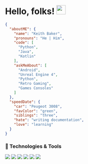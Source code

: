 # Hello, folks! <img src="https://raw.githubusercontent.com/MartinHeinz/MartinHeinz/master/wave.gif" width="30px">


```json
{
  "aboutME": {
    "name": "Keith Baker",
    "pronouns": "He | Him",
    "code": [
      "Python",
      "Java",
      "Kotlin"
    ],
    "askMeAbout": [
      "Android",
      "Unreal Engine 4",
      "Python",
      "Retro Gaming",
      "Games Consoles"
    ]
  },
  "speedDate": {
    "car": "Peugeot 3008",
    "favColor": "green",
    "siblings": "three",
    "hate": "writing documentation",
    "love": "learning"
  }
}
```


### 🔧 Technologies & Tools

![](https://img.shields.io/badge/OS-Linux-informational?style=flat&logo=data:image/svg%2bxml;base64,<BASE64_DATA>)
![](https://img.shields.io/badge/Editor-VSCode-informational?style=flat&logo=data:image/svg%2bxml;base64,<BASE64_DATA>)
![](https://img.shields.io/badge/Code-Java-informational?style=flat&logo=<LOGO_NAME>&logoColor=white&color=2bbc8a)
![](https://img.shields.io/badge/Code-Python-informational?style=flat&logo=<LOGO_NAME>&logoColor=white&color=2bbc8a)
![](https://img.shields.io/badge/Code-Kotlin-informational?style=flat&logo=<LOGO_NAME>&logoColor=white&color=2bbc8a)
![](https://img.shields.io/badge/Shell-Bash-informational?style=flat&logo=<LOGO_NAME>&logoColor=white&color=2bbc8a)


